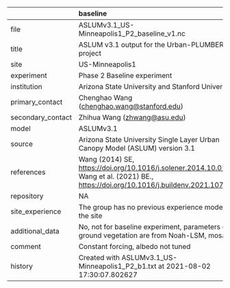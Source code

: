 |                   | baseline                                                                                                                              |
|:------------------|:--------------------------------------------------------------------------------------------------------------------------------------|
| file              | ASLUMv3.1_US-Minneapolis1_P2_baseline_v1.nc                                                                                           |
| title             | ASLUM v3.1 output for the Urban-PLUMBER project                                                                                       |
| site              | US-Minneapolis1                                                                                                                       |
| experiment        | Phase 2 Baseline experiment                                                                                                           |
| institution       | Arizona State University and Stanford University                                                                                      |
| primary_contact   | Chenghao Wang (chenghao.wang@stanford.edu)                                                                                            |
| secondary_contact | Zhihua Wang (zhwang@asu.edu)                                                                                                          |
| model             | ASLUMv3.1                                                                                                                             |
| source            | Arizona State University Single Layer Urban Canopy Model (ASLUM) version 3.1                                                          |
| references        | Wang (2014) SE, https://doi.org/10.1016/j.solener.2014.10.012; Wang et al. (2021) BE., https://doi.org/10.1016/j.buildenv.2021.107593 |
| repository        | NA                                                                                                                                    |
| site_experience   | The group has no previous experience modelling the site                                                                               |
| additional_data   | No, not for baseline experiment, parameters of ground vegetation are from Noah-LSM, mosaic                                            |
| comment           | Constant forcing, albedo not tuned                                                                                                    |
| history           | Created with ASLUMv3.1_US-Minneapolis1_P2_b1.txt at 2021-08-02 17:30:07.802627                                                        |
